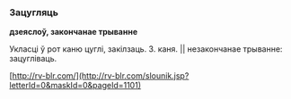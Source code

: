 ### Зацугляць
**дзеяслоў, закончанае трыванне**

Укласці ў рот каню цуглі, закілзаць. З. каня. || незакончанае трыванне: зацугліваць.

<a rel="author">[http://rv-blr.com/](http://rv-blr.com/slounik.jsp?letterId=0&maskId=0&pageId=1101)</a>
